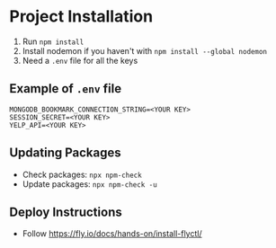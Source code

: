 # Project Installation

1. Run `npm install`
2. Install nodemon if you haven't with `npm install --global nodemon`
3. Need a `.env` file for all the keys

## Example of `.env` file

```
MONGODB_BOOKMARK_CONNECTION_STRING=<YOUR KEY>
SESSION_SECRET=<YOUR KEY>
YELP_API=<YOUR KEY>
```

## Updating Packages

* Check packages: `npx npm-check`
* Update packages: `npx npm-check -u`

## Deploy Instructions

* Follow https://fly.io/docs/hands-on/install-flyctl/ 